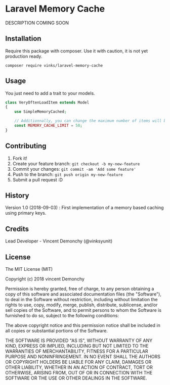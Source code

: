 # Laravel Memory Cache
 
DESCRIPTION COMING SOON
 
## Installation
 
Require this package with composer. Use it with caution, it is not yet production ready.

```
composer require vinks/laravel-memory-cache
```

## Usage
 
You just need to add a trait to your models.

```php
class VeryOftenLoadItem extends Model
{
    use SimpleMemoryCached;

    // Additionnally, you can change the maximum number of items will be kept for a model. Default: 50.
    const MEMORY_CACHE_LIMIT = 50;
}
```

## Contributing
 
1. Fork it!
2. Create your feature branch: `git checkout -b my-new-feature`
3. Commit your changes: `git commit -am 'Add some feature'`
4. Push to the branch: `git push origin my-new-feature`
5. Submit a pull request :D
 
## History
 
Version 1.0 (2018-09-03) : First implementation of a memory based caching using primary keys.
 
## Credits
 
Lead Developer - Vincent Demonchy (@vinksyunit)
 
## License
 
The MIT License (MIT)

Copyright (c) 2018 vincent Demonchy

Permission is hereby granted, free of charge, to any person obtaining a copy of this software and associated documentation files (the "Software"), to deal in the Software without restriction, including without limitation the rights to use, copy, modify, merge, publish, distribute, sublicense, and/or sell copies of the Software, and to permit persons to whom the Software is furnished to do so, subject to the following conditions:

The above copyright notice and this permission notice shall be included in all copies or substantial portions of the Software.

THE SOFTWARE IS PROVIDED "AS IS", WITHOUT WARRANTY OF ANY KIND, EXPRESS OR IMPLIED, INCLUDING BUT NOT LIMITED TO THE WARRANTIES OF MERCHANTABILITY, FITNESS FOR A PARTICULAR PURPOSE AND NONINFRINGEMENT. IN NO EVENT SHALL THE AUTHORS OR COPYRIGHT HOLDERS BE LIABLE FOR ANY CLAIM, DAMAGES OR OTHER LIABILITY, WHETHER IN AN ACTION OF CONTRACT, TORT OR OTHERWISE, ARISING FROM, OUT OF OR IN CONNECTION WITH THE SOFTWARE OR THE USE OR OTHER DEALINGS IN THE SOFTWARE.